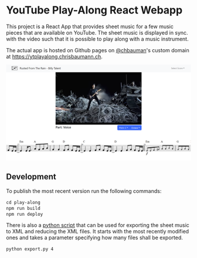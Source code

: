 # YouTube Play-Along React Webapp

This project is a React App that provides sheet music for a few
music pieces that are available on YouTube.
The sheet music is displayed in sync. with the video such
that it is possible to play along with a music instrument.

The actual app is hosted on Github pages
on [@chbauman](https://www.github.com/chbauman)'s custom
domain at https://ytplayalong.chrisbaumann.ch.

![Screenshot](/play-along/public/screenshot.png?raw=true "Screenshot")

## Development

To publish the most recent version run the following commands:

```
cd play-along
npm run build
npm run deploy
```

There is also a [python script](/export.py) that can
be used for exporting the sheet music to XML
and reducing the XML files. It starts with the most recently
modified ones and takes a parameter specifying how
many files shall be exported.

```
python export.py 4
```
